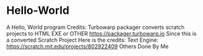 # Hello-World
A Hello, World program
Credits:
Turbowarp packager converts scratch projects to HTML EXE or OTHER
https://packager.turbowarp.io
Since this is a converted Scratch Project Here is the credits:
Text Engine:
https://scratch.mit.edu/projects/802922409
Others Done By Me
